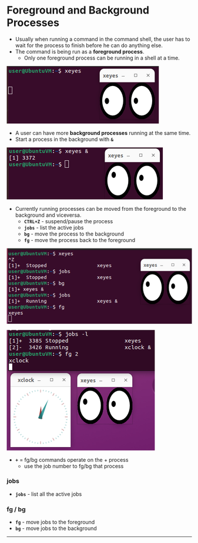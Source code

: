 # Foreground and Background Processes

- Usually when running a command in the command shell, the user has to wait for the process to finish before he can do anything else.
- The command is being run as a **foreground process**.
  - Only one foreground process can be running in a shell at a time.

![](.gitbook/assets/image-20221029115152902.png)

- A user can have more **background processes** running at the same time.
- Start a process in the background with **`&`**

![](.gitbook/assets/image-20221029115331049.png)

- Currently running processes can be moved from the foreground to the background and viceversa.
  - **`CTRL+Z`** - suspend/pause the process
  - **`jobs`** - list the active jobs
  - **`bg`** - move the process to the background
  - **`fg`** - move the process back to the foreground

![](.gitbook/assets/image-20221029120001281.png)

![](.gitbook/assets/image-20221029120425744.png)

- **`+`** = fg/bg commands operate on the + process
  - use the job number to fg/bg that process

### jobs

- **`jobs`** - list all the active jobs

### fg / bg

- **`fg`** - move jobs to the foreground
- **`bg`** - move jobs to the background

------

